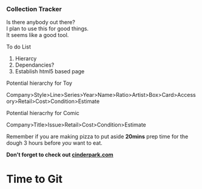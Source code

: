 ### Collection Tracker
Is there anybody out there?  
I plan to use this for good things.  
It seems like a good tool.

To do List 

1. Hierarcy
2. Dependancies?
3. Establish html5 based page


Potential hierarchy for Toy

Company>Style>Line>Series>Year>Name>Ratio>Artist>Box>Card>Accessory>Retail>Cost>Condition>Estimate

Potential hieracrhy for Comic 

Company>Title>Issue>Retail>Cost>Condition>Estimate

Remember if you are making pizza to put aside **20mins** prep time for the dough 3 hours before *you* want to eat.

**Don't forget to check out [cinderpark.com](http://cinderpark.com)**

# Time to Git
